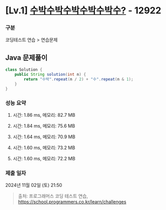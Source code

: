 # [Lv.1] [수박수박수박수박수박수?](https://school.programmers.co.kr/learn/courses/30/lessons/12922?language=java) - 12922 

### 구분

코딩테스트 연습 > 연습문제

## Java 문제풀이

```java
class Solution {
    public String solution(int n) {
        return "수박".repeat(n / 2) + "수".repeat(n & 1);
    }
}
```

### 성능 요약

1. 시간: 1.86 ms, 메모리: 82.7 MB

2. 시간: 1.84 ms, 메모리: 75.6 MB
3. 시간: 1.64 ms, 메모리: 70.9 MB
4. 시간: 1.60 ms, 메모리: 73.2 MB
5. 시간: 1.60 ms, 메모리: 72.2 MB

### 제출 일자

2024년 11월 02일 (토) 21:50

> 출처: 프로그래머스 코딩 테스트 연습, https://school.programmers.co.kr/learn/challenges